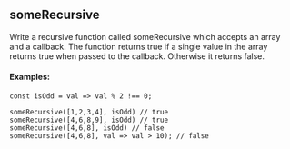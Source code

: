 <h2>someRecursive</h2>
<p>Write a recursive function called someRecursive which accepts an array and a callback. 
The function returns true if a single value in the array returns true when passed to the callback. 
Otherwise it returns false.</p>

<h4>Examples:</h4>

```
const isOdd = val => val % 2 !== 0;

someRecursive([1,2,3,4], isOdd) // true
someRecursive([4,6,8,9], isOdd) // true
someRecursive([4,6,8], isOdd) // false
someRecursive([4,6,8], val => val > 10); // false
```
